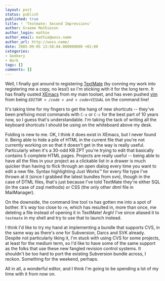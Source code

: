 ```yaml
---
layout: post
status: publish
published: true
title: ! 'Textmate: Second Impressions'
author: Graeme Mathieson
author_login: mathie
author_email: mathie@woss.name
author_url: http://woss.name/
date: 2005-09-05 13:58:04.000000000 +01:00
categories:
- Geekery
- Work
tags: []
comments: []
---
```

Well, I finally got around to registering <a href="http://macromates.com/">TextMate</a> (by conning my work into registering me a copy, no less!) so I'm sticking with it for the long term.  It has finally ousted <a href="http://www.xemacs.org/">XEmacs</a> from my main toolset, and has even pushed <a href="http://vim.org/" title="Vi IMproved!">vim</a> from being <code>$EDITOR</code> and <code>$VISUAL</code> on the command line!

It's taking time for my fingers to get the hang of new shortcuts -- they've been prefixing most commands with <code>C-x</code> or <code>C-c</code> for the best part of 10 years now, so I guess that's understandable.  I'm taking the tack of writing all the keyboard shortcuts I should be using on the whiteboard above my desk.

Folding is new to me.  OK, I think it does exist in XEmacs, but I never found it.  Being able to hide a pile of HTML in the current file that you're not currently working on so that it doesn't get in the way is really useful.  Particularly when it's a 30-odd KB ZPT you're trying to edit that basically contains 5 complete HTML pages.  Projects are really useful -- being able to have all the files in your project as a clickable list in a drawer is much quicker than having to flick through an open dialog every time you want to edit a new file.  Syntax highlighting Just Works&trade; for every file type I've thrown at it (since I grabbed the latest bundles from svn), though in the case of DTML files, that's just because I've told TextMate they're either SQL (in the case of zsql methods) or CSS (the only other dtml file in MailManager).

On the downside, the command line tool <code>tm</code> has gotten me into a spot of bother.  It's <em>way</em> too close to <code>rm</code>, which has resulted in, more than once, me deleting a file instead of opening it in TextMate!  Argh!  I've since aliased it to <code>textmate</code> in my shell and try to use that to launch instead.

I think I'd like to try my hand at implementing a bundle that supports CVS, in the same way as there's one for Subversion, Darcs and SVK already.  Despite not particularly liking it, I'm stuck with using CVS for some projects, at least for the medium term, so I'd like to have some of the same support as the folks that use these new fangled revision control systems.  It shouldn't be too hard to port the existing Subversion bundle across, I reckon.  Something for the weekend, perhaps.

All in all, a wonderful editor, and I think I'm going to be spending a lot of my time with it from now on.
